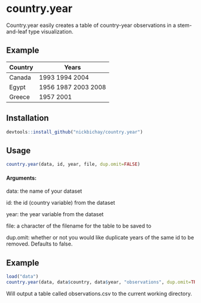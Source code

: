 # country.year


Country.year easily creates a table of country-year observations in a stem-and-leaf type visualization. 



## Example


|Country | Years
| ------ | -----|
|Canada | 1993 1994 2004|
|Egypt | 1956 1987 2003 2008 |
|Greece | 1957 2001|



## Installation

```R
devtools::install_github("nickbichay/country.year")
```


## Usage

```R
country.year(data, id, year, file, dup.omit=FALSE)
```

#### Arguments:

data: the name of your dataset

id: the id (country variable) from the dataset

year: the year variable from the dataset

file: a character of the filename for the table to be saved to

dup.omit: whether or not you would like duplicate years of the same id to be removed. Defaults to false.



## Example

```R
load("data")
country.year(data, data$country, data$year, "observations", dup.omit=TRUE)
```
Will output a table called observations.csv to the current working directory.
